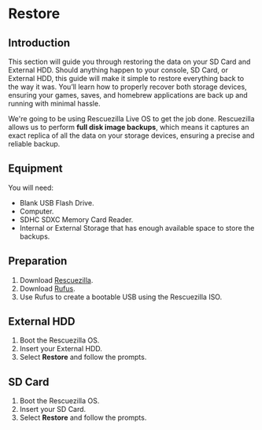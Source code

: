 # Restore

## Introduction

This section will guide you through restoring the data on your SD Card and External HDD. Should anything happen to your console, SD Card, or External HDD, this guide will make it simple to restore everything back to the way it was. You’ll learn how to properly recover both storage devices, ensuring your games, saves, and homebrew applications are back up and running with minimal hassle.

We're going to be using Rescuezilla Live OS to get the job done. Rescuezilla allows us to perform **full disk image backups**, which means it captures an exact replica of all the data on your storage devices, ensuring a precise and reliable backup.

## Equipment

You will need:

* Blank USB Flash Drive.
* Computer.
* SDHC SDXC Memory Card Reader.
* Internal or External Storage that has enough available space to store the backups.

## Preparation

1. Download [Rescuezilla](https://github.com/rescuezilla/rescuezilla/releases/download/2.5.1/rescuezilla-2.5.1-64bit.noble.iso).
2. Download [Rufus](https://github.com/pbatard/rufus/releases/download/v4.5/rufus-4.5.exe).
3. Use Rufus to create a bootable USB using the Rescuezilla ISO.

## External HDD

1. Boot the Rescuezilla OS.
2. Insert your External HDD.
3. Select **Restore** and follow the prompts.

## SD Card

1. Boot the Rescuezilla OS.
2. Insert your SD Card.
3. Select **Restore** and follow the prompts.

